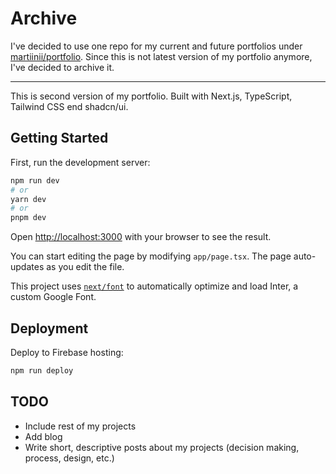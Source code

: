 # Archive
I've decided to use one repo for my current and future portfolios under [martiinii/portfolio](https://github.com/martiinii/portfolio). Since this is not latest version of my portfolio anymore, I've decided to archive it.

---
This is second version of my portfolio. Built with Next.js, TypeScript, Tailwind CSS end shadcn/ui.

## Getting Started

First, run the development server:

```bash
npm run dev
# or
yarn dev
# or
pnpm dev
```

Open [http://localhost:3000](http://localhost:3000) with your browser to see the result.

You can start editing the page by modifying `app/page.tsx`. The page auto-updates as you edit the file.

This project uses [`next/font`](https://nextjs.org/docs/basic-features/font-optimization) to automatically optimize and load Inter, a custom Google Font.

## Deployment

Deploy to Firebase hosting:
```bash
npm run deploy
```


## TODO

- Include rest of my projects
- Add blog
- Write short, descriptive posts about my projects (decision making, process, design, etc.)

